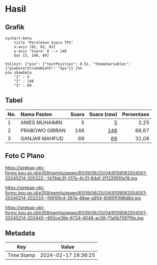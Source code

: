 # Hasil

## Grafik

```mermaid
xychart-beta
    title "Perolehan Suara TPS"
    x-axis [01, 02, 03]
    y-axis "Suara" 0 --> 148
    bar [5, 148, 69]
```

```mermaid
%%{init: {"pie": {"textPosition": 0.5}, "themeVariables": {"pieOuterStrokeWidth": "5px"}} }%%
pie showData
    "1" : 5
    "2" : 148
    "3" : 69
```

## Tabel

| No. | Nama Paslon    | Suara | Suara (raw) | Persentase |
|:--- |:-------------- | -----:| -----------:| ----------:|
| 1   | ANIES MUHAIMIN | 5     | [5][p-1]    | 2,25       |
| 2   | PRABOWO GIBRAN | 148   | [148][p-2]  | 66,67      |
| 3   | GANJAR MAHFUD  | 69    | [69][p-3]   | 31,08      |


[p-1]: https://github.com/gigit-pemilu/pemilu-2024-81-maluku/blob/main/pilpres/hitung-suara/sub/81-maluku/sub/09-buru-selatan/sub/06-fena-fafan/sub/2004-fakal/sub/001-tps/sub/paslon-1.txt
[p-2]: https://github.com/gigit-pemilu/pemilu-2024-81-maluku/blob/main/pilpres/hitung-suara/sub/81-maluku/sub/09-buru-selatan/sub/06-fena-fafan/sub/2004-fakal/sub/001-tps/sub/paslon-2.txt
[p-3]: https://github.com/gigit-pemilu/pemilu-2024-81-maluku/blob/main/pilpres/hitung-suara/sub/81-maluku/sub/09-buru-selatan/sub/06-fena-fafan/sub/2004-fakal/sub/001-tps/sub/paslon-3.txt

## Foto C Plano

https://sirekap-obj-formc.kpu.go.id/e359/pemilu/ppwp/81/09/06/20/04/8109062004001-20240214-205322--1476dc3f-317b-4c31-84a1-2f12295f0e19.jpg

https://sirekap-obj-formc.kpu.go.id/e359/pemilu/ppwp/81/09/06/20/04/8109062004001-20240214-202233--f0610fc4-267a-48ae-a954-6085ff398d6d.jpg

https://sirekap-obj-formc.kpu.go.id/e359/pemilu/ppwp/81/09/06/20/04/8109062004001-20240214-202445--893ce39e-6724-4048-ac58-71a0b7597f6e.jpg


## Metadata

| Key        | Value               |
| ---------- | ------------------- |
| Time Stamp | 2024-02-17 16:36:25 |



